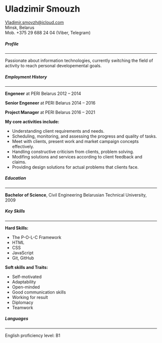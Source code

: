 # Uladzimir Smouzh  
Vladimir.smovzh@icloud.com  
Minsk, Belarus  
Mob. +375 29 688 24 04 (Viber, Telegram)  

##### **Profile**
___

Passionate about information technologies, currently switching the field of activity to reach personal developemental goals. 

##### **Employment History**
___
**Engeneer** at PERI Belarus
2012 – 2014

**Senior Engeneer** at PERI Belarus
2014 – 2016

**Project Manager** at PERI Belarus
2016 – 2021

**My core activities include:**
* Understanding client requirements and needs.
* Scheduling, monitoring, and assessing the progress and quality of tasks.
* Meet with clients, present work and market campaign concepts effectively.
* Handling constructive criticism from clients, problem solving.
* Modifing solutions and services according to client feedback and claims.
* Providing design solutions for actual problems that clients face.

##### **Education**
___

**Bachelor of Science**, Civil Engineering
Belarusian Technical University, 2009

##### **Key Skills**
___

**Hard Skills:**
* The P-O-L-C Framework
* HTML
* CSS
* JavaScript
* Git, GitHub


**Soft skills and Traits:**
* Self-motivated
* Adaptability
* Open-minded
* Good communication skills
* Working for result
* Diplomacy
* Teamwork

##### **Languages**
___
English proficiency level: B1
